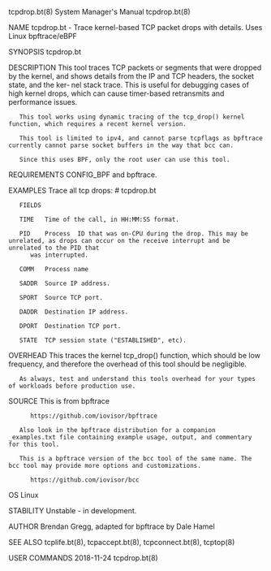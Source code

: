 tcpdrop.bt(8)							    System Manager's Manual							 tcpdrop.bt(8)

NAME
       tcpdrop.bt - Trace kernel-based TCP packet drops with details. Uses Linux bpftrace/eBPF

SYNOPSIS
       tcpdrop.bt

DESCRIPTION
       This tool traces TCP packets or segments that were dropped by the kernel, and shows details from the IP and TCP headers, the socket state, and the ker‐
       nel stack trace. This is useful for debugging cases of high kernel drops, which can cause timer-based retransmits and performance issues.

       This tool works using dynamic tracing of the tcp_drop() kernel function, which requires a recent kernel version.

       This tool is limited to ipv4, and cannot parse tcpflags as bpftrace currently cannot parse socket buffers in the way that bcc can.

       Since this uses BPF, only the root user can use this tool.

REQUIREMENTS
       CONFIG_BPF and bpftrace.

EXAMPLES
       Trace all tcp drops:
	      # tcpdrop.bt

       FIELDS

       TIME   Time of the call, in HH:MM:SS format.

       PID    Process  ID that was on-CPU during the drop. This may be unrelated, as drops can occur on the receive interrupt and be unrelated to the PID that
	      was interrupted.

       COMM   Process name

       SADDR  Source IP address.

       SPORT  Source TCP port.

       DADDR  Destination IP address.

       DPORT  Destination TCP port.

       STATE  TCP session state ("ESTABLISHED", etc).

OVERHEAD
       This traces the kernel tcp_drop() function, which should be low frequency, and therefore the overhead of this tool should be negligible.

       As always, test and understand this tools overhead for your types of workloads before production use.

SOURCE
       This is from bpftrace

	      https://github.com/iovisor/bpftrace

       Also look in the bpftrace distribution for a companion _examples.txt file containing example usage, output, and commentary for this tool.

       This is a bpftrace version of the bcc tool of the same name. The bcc tool may provide more options and customizations.

	      https://github.com/iovisor/bcc

OS
       Linux

STABILITY
       Unstable - in development.

AUTHOR
       Brendan Gregg, adapted for bpftrace by Dale Hamel

SEE ALSO
       tcplife.bt(8), tcpaccept.bt(8), tcpconnect.bt(8), tcptop(8)

USER COMMANDS								  2018-11-24								 tcpdrop.bt(8)
